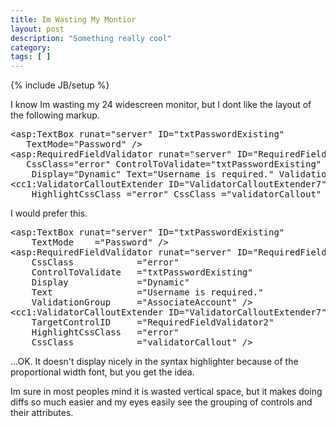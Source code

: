 ```yaml
---
title: Im Wasting My Montior
layout: post
description: "Something really cool"
category:
tags: [ ] 
---
```

{% include JB/setup %}



I know Im wasting my 24 widescreen monitor, but I dont like the layout of the following markup.
<pre class="html" name="code">
&lt;asp:TextBox runat="server" ID="txtPasswordExisting" 
   TextMode="Password" />
&lt;asp:RequiredFieldValidator runat="server" ID="RequiredFieldValidator2" 
   CssClass="error" ControlToValidate="txtPasswordExisting"
    Display="Dynamic" Text="Username is required." ValidationGroup="AssociateAccount" />                                  
&lt;cc1:ValidatorCalloutExtender ID="ValidatorCalloutExtender7" runat="server" TargetControlID="RequiredFieldValidator2"
    HighlightCssClass ="error" CssClass ="validatorCallout" />  
</pre>

I would prefer this.
<pre class="html" name="code">
&lt;asp:TextBox runat="server" ID="txtPasswordExisting" 
    TextMode    ="Password" />
&lt;asp:RequiredFieldValidator runat="server" ID="RequiredFieldValidator2" 
    CssClass            ="error" 
    ControlToValidate   ="txtPasswordExisting"
    Display             ="Dynamic" 
    Text                ="Username is required." 
    ValidationGroup     ="AssociateAccount" />                                  
&lt;cc1:ValidatorCalloutExtender ID="ValidatorCalloutExtender7" runat="server" 
    TargetControlID     ="RequiredFieldValidator2"
    HighlightCssClass   ="error"
    CssClass            ="validatorCallout" />  
</pre>

...OK. It doesn't display nicely in the syntax highlighter because of the proportional width font, but you get the idea.

Im sure in most peoples mind it is wasted vertical space, but it makes doing diffs so much easier and my eyes easily see the grouping of controls and their attributes.
